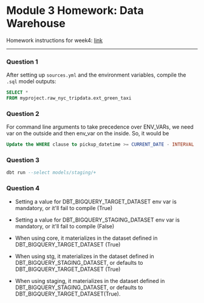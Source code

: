 # Module 3 Homework: Data Warehouse

Homework instructions for week4: [link](https://github.com/DataTalksClub/data-engineering-zoomcamp/blob/main/cohorts/2025/04-analytics-engineering/homework.md)

---

### Question 1

After setting up `sources.yml` and the environment variables, compile the `.sql` model outputs:

```sql
SELECT *
FROM myproject.raw_nyc_tripdata.ext_green_taxi
```

### Question 2

For command line arguments to take precedence over ENV_VARs, we need var on the outside and then env_var on the inside. So, it would be

```sql
Update the WHERE clause to pickup_datetime >= CURRENT_DATE - INTERVAL '{{ var("days_back", env_var("DAYS_BACK", "30")) }}' DAY.
```

### Question 3

```sql
dbt run --select models/staging/+
```

### Question 4

- Setting a value for DBT_BIGQUERY_TARGET_DATASET env var is mandatory, or it'll fail to compile (True)

- Setting a value for DBT_BIGQUERY_STAGING_DATASET env var is mandatory, or it'll fail to compile (False)

- When using core, it materializes in the dataset defined in DBT_BIGQUERY_TARGET_DATASET (True)

- When using stg, it materializes in the dataset defined in DBT_BIGQUERY_STAGING_DATASET, or defaults to DBT_BIGQUERY_TARGET_DATASET (True)

- When using staging, it materializes in the dataset defined in DBT_BIGQUERY_STAGING_DATASET, or defaults to DBT_BIGQUERY_TARGET_DATASET(True).
